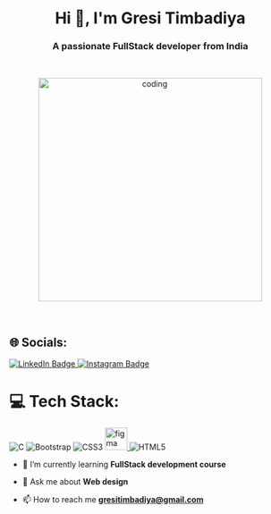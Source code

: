 <h1 align="center">Hi 👋, I'm Gresi Timbadiya</h1>
<h3 align="center">A passionate FullStack developer from India</h3><br>

<p align="center">
  <img alt="coding" width="400"
        src="https://user-images.githubusercontent.com/74038190/264141683-8aa99f6c-267d-4977-9cd3-1a4c11675863.gif">
</p><br>

## 🌐 Socials:
  <a href="https://www.linkedin.com/in/gresi-timbadiya-1555b5320/">
    <img src="https://img.shields.io/badge/LinkedIn-blue?style=for-the-badge&logo=linkedin&logoColor=white" alt="LinkedIn Badge"/>
  </a> 
<a href="https://www.instagram.com/gresi_timbadiya777/">
    <img src="https://img.shields.io/badge/Instagram-E4405F?style=for-the-badge&logo=instagram&logoColor=white" alt="Instagram Badge"/>
  </a><br>

  # 💻 Tech Stack:
  ![C](https://img.shields.io/badge/c-%2300599C.svg?style=plastic&logo=c&logoColor=white)
   ![Bootstrap](https://img.shields.io/badge/bootstrap-%238511FA.svg?style=plastic&logo=bootstrap&logoColor=white)
   ![CSS3](https://img.shields.io/badge/css3-%231572B6.svg?style=plastic&logo=css3&logoColor=white)
    <a href="https://www.figma.com/" target="_blank" rel="noreferrer"> <img src="https://www.vectorlogo.zone/logos/figma/figma-icon.svg" alt="figma" width="40" height="40"/> </a>
    ![HTML5](https://img.shields.io/badge/html5-%23E34F26.svg?style=plastic&logo=html5&logoColor=white)<br>
  
- 🌱 I’m currently learning **FullStack development course**

- 💬 Ask me about **Web design**

- 📫 How to reach me **gresitimbadiya@gmail.com**
<br>
